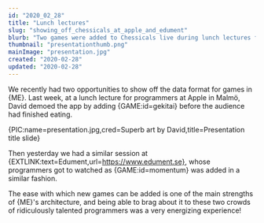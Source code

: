 ```yaml
---
id: "2020_02_28"
title: "Lunch lectures"
slug: "showing_off_chessicals_at_apple_and_edument"
blurb: "Two games were added to Chessicals live during lunch lectures for programmers"
thumbnail: "presentationthumb.png"
mainImage: "presentation.jpg"
created: "2020-02-28"
updated: "2020-02-28"
---
```


We recently had two opportunities to show off the data format for games in {ME}. Last week, at a lunch lecture for programmers at Apple in Malmö, David demoed the app by adding {GAME:id=gekitai} before the audience had finished eating.

{PIC:name=presentation.jpg,cred=Superb art by David,title=Presentation title slide}

Then yesterday we had a similar session at {EXTLINK:text=Edument,url=https://www.edument.se}, whose programmers got to watched as {GAME:id=momentum} was added in a similar fashion.

The ease with which new games can be added is one of the main strengths of {ME}'s architecture, and being able to brag about it to these two crowds of ridiculously talented programmers was a very energizing experience!
